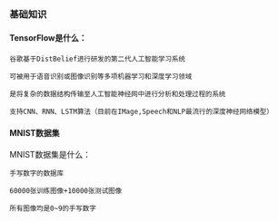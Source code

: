### 基础知识

#### TensorFlow是什么：

    谷歌基于DistBelief进行研发的第二代人工智能学习系统

    可被用于语音识别或图像识别等多项机器学习和深度学习领域

    是将复杂的数据结构传输至人工智能神经网中进行分析和处理过程的系统

    支持CNN、RNN、LSTM算法（目前在IMage,Speech和NLP最流行的深度神经网络模型）

#### MNIST数据集

MNIST数据集是什么：

    手写数字的数据库

    60000张训练图像+10000张测试图像

    所有图像均是0~9的手写数字
